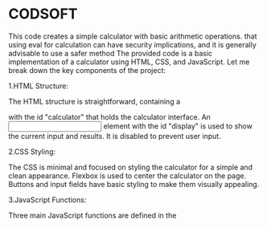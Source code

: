 # CODSOFT
This code creates a simple calculator with basic arithmetic operations. 
that using eval for calculation can have security implications, and it is generally advisable to use a safer method
The provided code is a basic implementation of a calculator using HTML, CSS, and JavaScript. Let me break down the key components of the project:

1.HTML Structure:
   
The HTML structure is straightforward, containing a <div> with the id "calculator" that holds the calculator interface.
An <input> element with the id "display" is used to show the current input and results. It is disabled to prevent user input.

2.CSS Styling:

The CSS is minimal and focused on styling the calculator for a simple and clean appearance.
Flexbox is used to center the calculator on the page.
Buttons and input fields have basic styling to make them visually appealing.

3.JavaScript Functions:

Three main JavaScript functions are defined in the <script> section:
appendToDisplay(value): This function appends the provided value to the display input field when a number or operator button is clicked.
calculate(): This function evaluates the expression in the display input field using eval() when the "=" button is clicked. It handles potential errors and displays "Error" if encountered.
clearDisplay(): This function clears the content of the display input field when the "C" button is clicked.

4.Button Click Events:

Each button on the calculator has an onclick attribute that calls the corresponding JavaScript function when clicked.
Numeric buttons (0-9), decimal point (.), and arithmetic operation buttons (+, -, *, /) append their respective values to the display.
The "=" button triggers the calculation, and the "C" button clears the display.

5.Eval Function:

The use of eval() for calculation simplifies the code but comes with security risks. In a real-world scenario, it is recommended to use a safer method, like parsing and evaluating the expression manually, to avoid potential security vulnerabilities associated with eval().

6.Error Handling:

The try-catch block is used to handle potential errors during the evaluation of the expression. If an error occurs, the display shows "Error."
